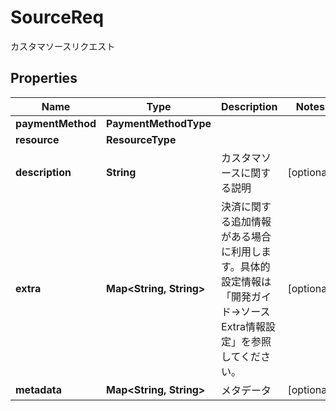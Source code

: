 

# SourceReq

カスタマソースリクエスト

## Properties

| Name | Type | Description | Notes |
|------------ | ------------- | ------------- | -------------|
|**paymentMethod** | **PaymentMethodType** |  |  |
|**resource** | **ResourceType** |  |  |
|**description** | **String** | カスタマソースに関する説明 |  [optional] |
|**extra** | **Map&lt;String, String&gt;** | 決済に関する追加情報がある場合に利用します。具体的設定情報は「開発ガイド-&gt;ソースExtra情報設定」を参照してください。 |  [optional] |
|**metadata** | **Map&lt;String, String&gt;** | メタデータ |  [optional] |



